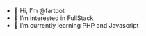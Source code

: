 - 👋 Hi, I’m @fartoot
- 👀 I’m interested in FullStack
- 🌱 I’m currently learning PHP and Javascript

<!---
fartoot/fartoot is a ✨ special ✨ repository because its `README.md` (this file) appears on your GitHub profile.
You can click the Preview link to take a look at your changes.
--->
